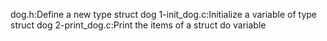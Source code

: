 dog.h:Define a new type struct dog
1-init_dog.c:Initialize a variable of type struct dog
2-print_dog.c:Print the items of a struct do variable
